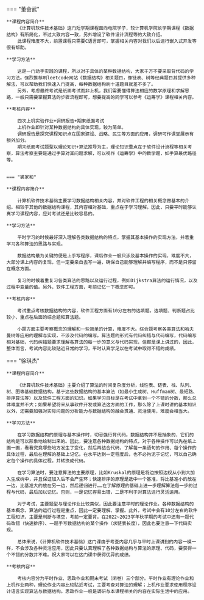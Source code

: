 === "董会武"
	
	**课程内容简介**
		《计算机软件技术基础》这门短学期课程面向电院学子，较计算机学院长学期课程《数据结构》有所简化，不过大致内容一致，另外增设了软件设计流程等的大致介绍。
		此课程难度不大，前置课程只需要C语言即可，掌握相关内容对我们以后进行嵌入式开发等很有帮助。
	
	**学习方法**
		
		这是一门动手实践的课程，所以对于具体的某种数据结构，大家千万不要采取背代码的学习方法。强烈推荐刷leetcode网站《数据结构》相关题目，像链表、树等经典题目其提供多种解法，可以帮助我们快速入门提高，每种数据结构刷十道题目就差不多了。
		另外，考虑最终考试是纸面考试而非上机，我们需要懂得算法相应的数学原理和求解思路，一般只需要掌握算法的步骤流程即可，想要提高的同学可以参考《运筹学》课程相关内容。
	
	**考核内容**
	
		四次上机实验作业+调研报告+期末纸面考试
		上机作业即针对某种数据结构的具体实现，较为简单。
		调研报告是探究课程知识点在国家建设、战略、民生等方面的应用，调研可作课堂展示有额外加分。
		期末纸面考试题型以理论知识+算法推导为主，理论知识重点在于软件设计流程等相关考察，算法考察主要是通过手算对某问题求解，可以视作《运筹学》中的数学题，如手算最优路径等。

	
	=== "裘家和"
	
	**课程内容简介**
	
		计算机软件技术基础主要学习数据结构相关内容，并对软件工程的相关概念做基本的介绍。相较于其他的数据结构课程，其内容相对基础，重点在于学习理解。因此，只要平时能够认真学习课程内容，应对考试还是比较容易的。
	
	**学习方法**
	
		平时学习的时候最好深入理解各类数据结构的特点，掌握其基本操作的实现方法，并着重学习各种算法的思路与实现。
	
		数据结构最为关键的便是上手写程序，课后作业一般只涉及基本操作的实现，难度不大，大部分课上内容的复现，但一定要亲自去写一遍，确保自己能够理解并编写程序，而不是只停留在概念方面。
	
		复习的时候着重复习各类算法的思路以及运行过程，例如Dijkstra算法的运行情况，以及过程中变量的值。另外，软件工程方面，考前记忆一下概念即可。
	
	**考核内容**
	
		考试重点考核数据结构的内容，软件工程方面有10分左右的选填题。选填题、判断题占比较小，重点在后面的综合题和算法题。
	
		小题方面主要考察概念的理解和一些简单的计算，难度不大。综合题考察各类算法和哈夫曼树等应用的理解与实现，不涉及代码的编写。算法题的形式有代码纠错与代码编写，代码编写相对基础，代码纠错题要求理解各算法的每一步的意义与代码实现，但都是课上讲过的，因此，整体而言，考试内容比较贴近日常的学习，平时认真学足以在考试中取得不错的成绩。

=== "徐琪杰"
	
	**课程内容简介**
	
		《计算机软件技术基础》主要介绍了算法的时间复杂度分析，线性表、链表、栈、队列、树、图等基础数据结构，基于这些数据结构的基本算法（如最小生成树、Huffman树、最短路、排序算法等）以及软件工程方面的知识。如果学习目标是在考试中拿到一个不错的分数，那么总体难度并不大；如果希望将来从事软件开发或算法这方面的工作，那么除了上课时讲的基本知识以外，还需要加强对实际问题的分析能力与数据结构的融会贯通、灵活使用，难度会相当大。
	
	**学习方法**
	
		在学习数据结构的原理与基本操作时，切忌强行背代码。数据结构并不是抽象的，它们的结构是可以形象地绘制出来的。因此，要注意各种数据结构的特点，对于各种操作可以先在纸上画一画，看看究竟哪些地方发生了变化，然后再结合代码，了解每一条语句的作用、每个操作的具体过程，最后在理解的基础上记忆。在水平达到一定程度后，也不必拘泥于记忆，可以自己确定每个操作的具体过程，并转换成代码。
	
		在学习算法时，要注意算法的主要原理，比如Kruskal的原理是将边按照边权从小到大加入生成树中，并且保证加入后不会产生环；快速排序的原理是选中一个基准，将比基准小的放在一边，比基准大的放在另一边，然后递归进行……在了解原理的基础上进一步理解算法每一步的过程与代码，最后加以记忆。否则，一是记忆容易出错，二是不利于对算法进行灵活运用。
	
		对于考试，主要题型与理论作业比较类似，因此要注意平时的理论作业。各种数据结构的基本概念、算法的运行过程是重点，因此一定要理解、掌握。此外，考试中会有10分左右的软件工程知识，主要是判断与填空，考前一定要背。在2022~2023学年秋学期的考试中还有一题代码改错（快速排序）、一题手写数据结构的某个操作（求链表长度），因此也要注意一下代码实现。
	
		总体来说，《计算机软件技术基础》这门课由于考查内容几乎与平时上课讲到的内容一模一样，不会涉及各种灵活应用，因此只要认真理解了各种数据结构与算法的原理、代码，要获得一个不错的分数并不难。祝大家可以在这门课中获得优异的成绩。
	
	**考核内容**
	
		考核内容分为平时作业、思政作业和期末考试（闭卷）三个部分。平时作业有理论作业和上机作业两种，理论作业内容比较贴近考试，主要考查对算法的理解；上机作业要求使用程序设计语言实现算法与数据结构。思政作业一般是调研与本课程相关的内容在实际生活中的应用。